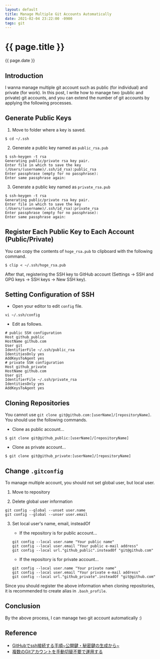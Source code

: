 ```yaml
---
layout: default
title: Manage Multiple Git Accounts Automatically
date: 2021-02-04 23:22:00 -0900
tags: git
---
```


# {{ page.title }}
{{ page.date }}
## Introduction
I wanna manage multiple git account such as public (for individual) and private (for work). In this post, I write how to manage two (public and private) git accounts, and you can extend the number of git accounts by applying the following processes.

## Generate Public Keys
1. Move to folder where a key is saved.
```
$ cd ~/.ssh
```
2. Generate a public key named as `public_rsa.pub`
```
$ ssh-keygen -t rsa
Generating public/private rsa key pair.
Enter file in which to save the key (/Users/(username)/.ssh/id_rsa):public_rsa
Enter passphrase (empty for no passphrase):
Enter same passphrase again:
```
3. Generate a public key named as `private_rsa.pub`
```
$ ssh-keygen -t rsa
Generating public/private rsa key pair.
Enter file in which to save the key (/Users/(username)/.ssh/id_rsa):private_rsa
Enter passphrase (empty for no passphrase):
Enter same passphrase again:
```

## Register Each Public Key to Each Account (Public/Private)
You can copy the contents of `hoge_rsa.pub` to clipboard with the following command.
```
$ clip < ~/.ssh/hoge_rsa.pub
```
After that, registering the SSH key to GitHub account (Settings -> SSH and GPG keys -> SSH keys -> New SSH key).

## Setting Configuration of SSH
- Open your editor to edit `config` file.
```
vi ~/.ssh/config
```

- Edit as follows.
```
# public SSH configuration
Host github_public
HostName github.com
User git
IdentifierFile ~/.ssh/public_rsa
IdentitiesOnly yes
AddKeysToAgent yes
# private SSH configuration
Host github_private
HostName github.com
User git
IdentifierFile ~/.ssh/private_rsa
IdentitiesOnly yes
AddKeysToAgent yes
```

## Cloning Repositories
You cannot use `git clone git@github.com:[userName]/[repositoryName]`. You should use the following commands.
- Clone as public account...
```
$ git clone git@github_public:[userName]/[repositoryName]
```

- Clone as private account...
```
$ git clone git@github_private:[userName]/[repositoryName]
```

## Change `.gitconfig`
To manage multiple account, you should not set global user, but local user.
1. Move to repository

2. Delete global user information
```
git config --global --unset user.name
git config --global --unser user.email
```

3. Set local user's name, email, insteadOf
    - If the repository is for public account...
    ```
    git config --local user.name "Your public name"
    git config --local user.email "Your public e-mail address"
    git config --local url."github_public".insteadOf "git@github.com"
    ```

    - If the repository is for private account...
    ```
    git config --local user.name "Your private name"
    git config --local user.email "Your private e-mail address"
    git config --local url."github_private".insteadOf "git@github.com"
    ```

Since you should register the above information when cloning repositories, it is recommended to create alias in `.bash_profile`.

## Conclusion
By the above process, I can manage two git account automatically :)

## Reference
- [GitHubでssh接続する手順~公開鍵・秘密鍵の生成から~](https://qiita.com/shizuma/items/2b2f873a0034839e47ce)
- [複数のGitアカウントを手動切替不要で運用する](https://qiita.com/KeyMama/items/f9291bb125ee94b52b78)
